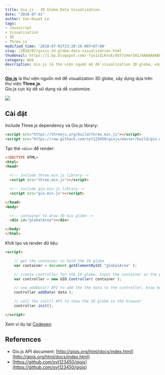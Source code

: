```yaml
---
title: Gio.js - 3D Globe Data Visualization
date: "2018-07-01"
author: Van-Duyet Le
tags:
- Javascript
- Visualization
- 3D
- Three.js
modified_time: '2018-07-01T23:20:16.007+07:00'
slug: /2018/07/giojs-3d-globe-data-visualization.html
thumbnail: https://1.bp.blogspot.com/-fyu1xILKsuE/XUf7uXmrSAI/AAAAAAABFMw/FPCRz3qQR8k7_8iIPSoRkm-zBslPkdFDwCLcBGAs/s1600/Screen%2BShot%2B2019-08-05%2Bat%2B4.49.34%2BPM.png
category: Web
description: Gio.js là thư viện nguồn mở để visualization 3D globe, xây dựng dựa trên thư viện **Three.js**. Gio.js cực kỳ dễ sử dụng và dễ customize.
---
```


**[Gio.js](https://github.com/syt123450/giojs)** là thư viện nguồn mở để visualization 3D globe, xây dựng dựa trên thư viện **Three.js**.  
Gio.js cực kỳ dễ sử dụng và dễ customize.  

![](https://1.bp.blogspot.com/-fyu1xILKsuE/XUf7uXmrSAI/AAAAAAABFMw/FPCRz3qQR8k7_8iIPSoRkm-zBslPkdFDwCLcBGAs/s1600/Screen%2BShot%2B2019-08-05%2Bat%2B4.49.34%2BPM.png)


## Cài đặt


Include Three.js dependency và Gio.js library:  
  
```html
<script src="https://threejs.org/build/three.min.js"></script>
<script src="https://raw.githack.com/syt123450/giojs/master/build/gio.min.js"></script>
```

  
Tạo thẻ `<div>` để render:  
  

```html
<!DOCTYPE HTML>
<html>
<head>

  <!-- include three.min.js library-->
  <script src="three.min.js"></script>

  <!-- include gio.min.js library-->
  <script src="gio.min.js"></script>

</head>
<body>

  <!-- container to draw 3D Gio globe-->
  <div id="globalArea"></div>

</body>
</html>
```
  
Khởi tạo và render dữ liệu:  
  

```html
<script>

    // get the container to hold the IO globe
    var container = document.getElementById( "globalArea" );

    // create controller for the IO globe, input the container as the parameter
    var controller = new GIO.Controller( container );

    // use addData() API to add the the data to the controller, know more about data format check out documentation about data: http://giojs.org/html/docs/dataIntro.html
    controller.addData( data );

    // call the init() API to show the IO globe in the browser
    controller.init();

</script>
```

  
Xem ví dụ tại [Codepen](https://codepen.io/syt123450/pen/VXNdgM).  

## References


*   Gio.js API document: [http://giojs.org/html/docs/index.html](http://giojs.org/html/docs/index.html)
*   [https://github.com/syt123450/giojs](https://github.com/syt123450/giojs)